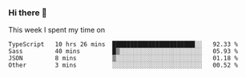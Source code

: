 ### Hi there 👋

<!--
**qiruohan/qiruohan** is a ✨ _special_ ✨ repository because its `README.md` (this file) appears on your GitHub profile.

Here are some ideas to get you started:

- 🔭 I’m currently working on ...
- 🌱 I’m currently learning ...
- 👯 I’m looking to collaborate on ...
- 🤔 I’m looking for help with ...
- 💬 Ask me about ...
- 📫 How to reach me: ...
- 😄 Pronouns: ...
- ⚡ Fun fact: ...
-->

This week I spent my time on 
<!--START_SECTION:waka-->
```text
TypeScript   10 hrs 26 mins  ███████████████████████░░   92.33 % 
Sass         40 mins         █▒░░░░░░░░░░░░░░░░░░░░░░░   05.93 % 
JSON         8 mins          ▒░░░░░░░░░░░░░░░░░░░░░░░░   01.18 % 
Other        3 mins          ░░░░░░░░░░░░░░░░░░░░░░░░░   00.52 % 
```
<!--END_SECTION:waka-->
